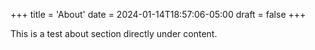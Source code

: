 +++
title = 'About'
date = 2024-01-14T18:57:06-05:00
draft = false
+++

This is a test about section directly under content.
